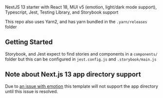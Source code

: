 NextJS 13 starter with React 18, MUI v5 (emotion, light/dark mode support), Typescript, Jest, Testing Library, and Storybook support

This repo also uses Yarn2, and has yarn bundled in the `.yarn/releases` folder

## Getting Started

Storybook, and Jest expect to find stories and components in a `components/` folder but this can be configured in
`jest.config.js` and `.storybook/main.js`

## Note about Next.js 13 app directory support

Due to [an issue with emotion](https://github.com/emotion-js/emotion/issues/2928) this template will not support the
app directory until this issue is resolved.
